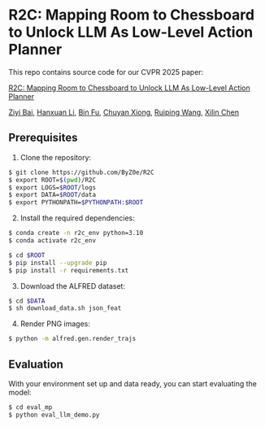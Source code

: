 
# R2C: Mapping Room to Chessboard to Unlock LLM As Low-Level Action Planner

This repo contains source code for our CVPR 2025 paper:

[R2C: Mapping Room to Chessboard to Unlock LLM As Low-Level Action Planner](https://vipl-vsu.github.io/Room2Chessboard/)

[Ziyi Bai](https://scholar.google.com/citations?&user=jRe11usAAAAJ), [Hanxuan Li](https://scholar.google.com/citations?user=oiv8QCoAAAAJ), [Bin Fu](https://scholar.google.com/citations?&user=OljzYgQAAAAJ), [Chuyan Xiong](https://scholar.google.com/citations?&user=PzKTeZYAAAAJ), [Ruiping Wang](https://scholar.google.com/citations?&user=duIUwpwAAAAJ), [Xilin Chen](https://scholar.google.com/citations?user=vVx2v20AAAAJ)

## Prerequisites

1. Clone the repository:

```bash
$ git clone https://github.com/ByZ0e/R2C
$ export ROOT=$(pwd)/R2C
$ export LOGS=$ROOT/logs
$ export DATA=$ROOT/data
$ export PYTHONPATH=$PYTHONPATH:$ROOT
```

2. Install the required dependencies:

```bash
$ conda create -n r2c_env python=3.10
$ conda activate r2c_env

$ cd $ROOT
$ pip install --upgrade pip
$ pip install -r requirements.txt
```

3. Download the ALFRED dataset:

```bash
$ cd $DATA
$ sh download_data.sh json_feat
```

4. Render PNG images:

```bash
$ python -m alfred.gen.render_trajs
```

## Evaluation

With your environment set up and data ready, you can start evaluating the model:

```bash
$ cd eval_mp
$ python eval_llm_demo.py
```

